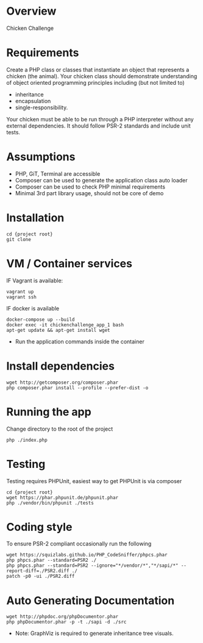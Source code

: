 # Overview
Chicken Challenge

# Requirements
Create a PHP class or classes that instantiate an object that represents
a chicken (the animal). Your chicken class should demonstrate understanding
of object oriented programming principles including (but not limited to)
 - inheritance
 - encapsulation
 - single-responsibility.
 
Your chicken must be able to be run through a PHP interpreter without any
external dependencies. It should follow PSR-2 standards and include unit
tests.

# Assumptions
 - PHP, GiT, Terminal are accessible
 - Composer can be used to generate the application class auto loader
 - Composer can be used to check PHP minimal requirements
 - Minimal 3rd part library usage, should not be core of demo
 
# Installation

    cd {project root}
    git clone 

# VM / Container services

IF Vagrant is available:

    vagrant up
    vagrant ssh
    
IF docker is available

    docker-compose up --build
    docker exec -it chickenchallenge_app_1 bash
    apt-get update && apt-get install wget

 * Run the application commands inside the container
 
# Install dependencies

    wget http://getcomposer.org/composer.phar
    php composer.phar install --profile --prefer-dist -o
   
# Running the app
Change directory to the root of the project

    php ./index.php

# Testing
Testing requires PHPUnit, easiest way to get PHPUnit is via composer

    cd {project root}
    wget https://phar.phpunit.de/phpunit.phar
    php ./vendor/bin/phpunit ./tests
   
# Coding style

To ensure PSR-2 compliant occasionally run the following

    wget https://squizlabs.github.io/PHP_CodeSniffer/phpcs.phar
    php phpcs.phar --standard=PSR2 ./
    php phpcs.phar --standard=PSR2 --ignore="*/vendor/*","*/sapi/*" --report-diff=./PSR2.diff ./
    patch -p0 -ui ./PSR2.diff
    
# Auto Generating Documentation
    
    wget http://phpdoc.org/phpDocumentor.phar
    php phpDocumentor.phar -p -t ./sapi -d ./src

* Note: GraphViz is required to generate inheritance tree visuals.

